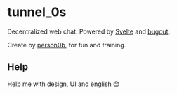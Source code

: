 # tunnel_0s

Decentralized web chat. Powered by [Svelte](https://svelte.dev/) and [bugout](https://chr15m.github.io/bugout/).

Create by [person0b](https://twitter.com/person0b), for fun and training.

## Help

Help me with design, UI and english :blush:

